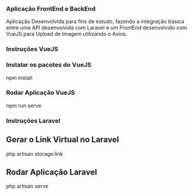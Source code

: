 ### Aplicação FrontEnd e BackEnd
Aplicação Desenvolvida para fins de estudo, fazendo a integração básica entre uma API desenvolvida com Laravel e um FrontEnd desenvolvido com VueJS para Upload de Imagem utilizando o Axios.


### Instruções VueJS

### Instalar os pacotes do VueJS
npm install

### Rodar Aplicação VueJS
npm run serve


### Instruções Laravel
## Gerar o Link Virtual no Laravel
php artisan storage:link

## Rodar Aplicação Laravel
php artisan serve